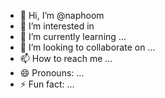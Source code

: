 - 👋 Hi, I’m @naphoom
- 👀 I’m interested in 
- 🌱 I’m currently learning ...
- 💞️ I’m looking to collaborate on ...
- 📫 How to reach me ...
- 😄 Pronouns: ...
- ⚡ Fun fact: ...

<!---
naphoom/naphoom is a ✨ special ✨ repository because its `README.md` (this file) appears on your GitHub profile.
You can click the Preview link to take a look at your changes.
--->
